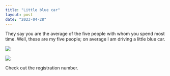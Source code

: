 ```yaml
---
title: "Little blue car"
layout: post
date: "2023-04-28"
---
```


They say you are the average of the five people with whom you spend most time. Well, these are my five people; on average I am driving a little blue car.

![](/assets/images/2023/20230327_121151-1024x461.jpg)

![](/assets/images/2023/20230327_121148-1024x461.jpg)

Check out the registration number.
